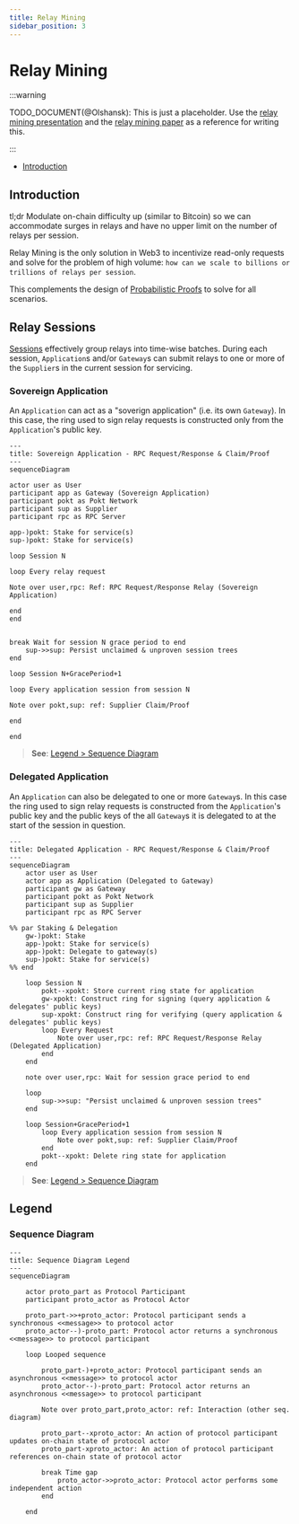```yaml
---
title: Relay Mining
sidebar_position: 3
---
```


# Relay Mining <!-- omit in toc -->

:::warning

TODO_DOCUMENT(@Olshansk): This is just a placeholder. Use the [relay mining presentation](https://docs.google.com/presentation/d/1xlCGzS_oHXJOzvcu-jHZUfmhD3qeVCzc6SUSJijTuJ4/edit#slide=id.p) and
the [relay mining paper](https://arxiv.org/abs/2305.10672) as a reference for writing this.

:::

- [Introduction](#introduction)

## Introduction

tl;dr Modulate on-chain difficulty up (similar to Bitcoin) so we can accommodate
surges in relays and have no upper limit on the number of relays per session.

Relay Mining is the only solution in Web3 to incentivize read-only requests
and solve for the problem of high volume: `how can we scale to billions or trillions
of relays per session`.

This complements the design of [Probabilistic Proofs](./probabilistic_proofs.md)
to solve for all scenarios.

## Relay Sessions

[Sessions](./session) effectively group relays into time-wise batches. During each session,
`Application`s and/or `Gateway`s can submit relays to one or more of the `Supplier`s
in the current session for servicing.

### Sovereign Application

An `Application` can act as a "soverign application" (i.e. its own `Gateway`).
In this case, the ring used to sign relay requests is constructed only from
the `Application`'s public key.

```mermaid
---
title: Sovereign Application - RPC Request/Response & Claim/Proof
---
sequenceDiagram

actor user as User
participant app as Gateway (Sovereign Application)
participant pokt as Pokt Network
participant sup as Supplier
participant rpc as RPC Server

app-)pokt: Stake for service(s)
sup-)pokt: Stake for service(s)

loop Session N

loop Every relay request

Note over user,rpc: Ref: RPC Request/Response Relay (Sovereign Application)

end
end


break Wait for session N grace period to end
    sup->>sup: Persist unclaimed & unproven session trees
end

loop Session N+GracePeriod+1

loop Every application session from session N

Note over pokt,sup: ref: Supplier Claim/Proof

end

end
```

> **See**: [Legend > Sequence Diagram](#sequence-diagram)

### Delegated Application

An `Application` can also be delegated to one or more `Gateway`s. In this case
the ring used to sign relay requests is constructed from the `Application`'s
public key and the public keys of the all `Gateway`s it is delegated to at the
start of the session in question.

```mermaid
---
title: Delegated Application - RPC Request/Response & Claim/Proof
---
sequenceDiagram
    actor user as User
    actor app as Application (Delegated to Gateway)
    participant gw as Gateway
    participant pokt as Pokt Network
    participant sup as Supplier
    participant rpc as RPC Server

%% par Staking & Delegation
    gw-)pokt: Stake
    app-)pokt: Stake for service(s)
    app-)pokt: Delegate to gateway(s)
    sup-)pokt: Stake for service(s)
%% end

    loop Session N
        pokt--xpokt: Store current ring state for application
        gw-xpokt: Construct ring for signing (query application & delegates' public keys)
        sup-xpokt: Construct ring for verifying (query application & delegates' public keys)
        loop Every Request
            Note over user,rpc: ref: RPC Request/Response Relay (Delegated Application)
        end
    end

    note over user,rpc: Wait for session grace period to end

    loop
        sup->>sup: "Persist unclaimed & unproven session trees"
    end

    loop Session+GracePeriod+1
        loop Every application session from session N
            Note over pokt,sup: ref: Supplier Claim/Proof
        end
        pokt--xpokt: Delete ring state for application
    end
```

> **See**: [Legend > Sequence Diagram](#sequence-diagram)

## Legend

### Sequence Diagram

```mermaid
---
title: Sequence Diagram Legend
---
sequenceDiagram

    actor proto_part as Protocol Participant
    participant proto_actor as Protocol Actor

    proto_part->>+proto_actor: Protocol participant sends a synchronous <<message>> to protocol actor
    proto_actor--)-proto_part: Protocol actor returns a synchronous <<message>> to protocol participant

    loop Looped sequence

        proto_part-)+proto_actor: Protocol participant sends an asynchronous <<message>> to protocol actor
        proto_actor--)-proto_part: Protocol actor returns an asynchronous <<message>> to protocol participant

        Note over proto_part,proto_actor: ref: Interaction (other seq. diagram)

        proto_part--xproto_actor: An action of protocol participant updates on-chain state of protocol actor
        proto_part-xproto_actor: An action of protocol participant references on-chain state of protocol actor

        break Time gap
            proto_actor->>proto_actor: Protocol actor performs some independent action
        end

    end
```
